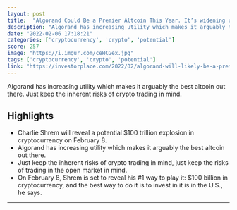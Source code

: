 ```yaml
---
layout: post
title:  "Algorand Could Be a Premier Altcoin This Year. It’s widening use-cases makes it one of the best altcoins."
description: "Algorand has increasing utility which makes it arguably the best altcoin out there. Just keep the inherent risks of crypto trading in mind."
date: "2022-02-06 17:18:21"
categories: ['cryptocurrency', 'crypto', 'potential']
score: 257
image: "https://i.imgur.com/ceHCGex.jpg"
tags: ['cryptocurrency', 'crypto', 'potential']
link: "https://investorplace.com/2022/02/algorand-will-likely-be-a-premier-altcoin-this-year/"
---
```


Algorand has increasing utility which makes it arguably the best altcoin out there. Just keep the inherent risks of crypto trading in mind.

## Highlights

- Charlie Shrem will reveal a potential $100 trillion explosion in cryptocurrency on February 8.
- Algorand has increasing utility which makes it arguably the best altcoin out there.
- Just keep the inherent risks of crypto trading in mind, just keep the risks of trading in the open market in mind.
- On February 8, Shrem is set to reveal his #1 way to play it: $100 billion in cryptocurrency, and the best way to do it is to invest in it is in the U.S., he says.

---
